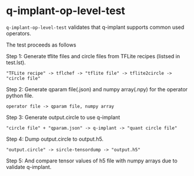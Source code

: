 # q-implant-op-level-test

`q-implant-op-level-test` validates that q-implant supports common used operators.

The test proceeds as follows

Step 1: Generate tflite files and circle files from TFLite recipes (listsed in test.lst).
```
"TFLite recipe" -> tflchef -> "tflite file" -> tflite2circle -> "circle file"
```

Step 2: Generate qparam file(.json) and numpy array(.npy) for the operator python file.
```
operator file -> qparam file, numpy array
```

Step 3: Generate output.circle to use q-implant
```
"circle file" + "qparam.json" -> q-implant -> "quant circle file"
```

Step 4: Dump output.circle to output.h5.
```
"output.circle" -> sircle-tensordump -> "output.h5"
```

Step 5: And compare tensor values of h5 file with numpy arrays due to validate q-implant.
